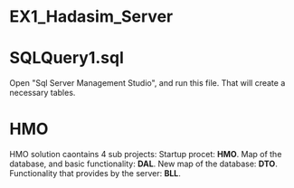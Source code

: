 # EX1_Hadasim_Server
# SQLQuery1.sql
Open "Sql Server Management Studio", and run this file. That will create a necessary tables.

# HMO
HMO solution caontains 4 sub projects:
Startup procet: **HMO**.
Map of the database, and basic functionality: **DAL**.
New map of the database: **DTO**.
Functionality that provides by the server: **BLL**.
